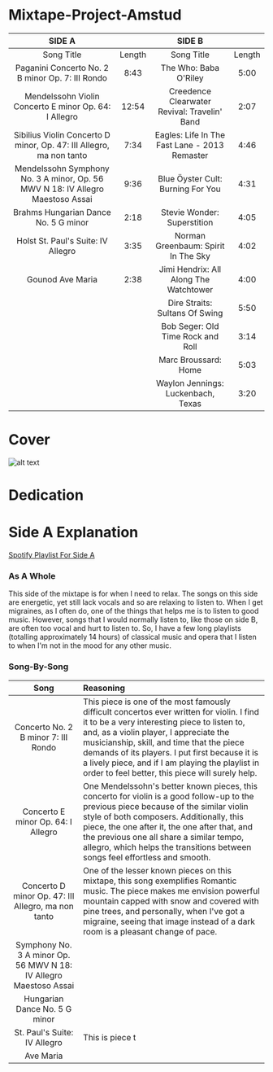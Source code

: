# Mixtape-Project-Amstud
|SIDE A| |SIDE B| |
:-:|:-:|:-:|:-:
|Song Title|Length|Song Title|Length                                                
|Paganini Concerto No. 2 B minor Op. 7: III Rondo|8:43                              |The Who: Baba O'Riley|5:00
|Mendelssohn Violin Concerto E minor Op. 64: I Allegro|12:54                        |Creedence Clearwater Revival: Travelin' Band|2:07
|Sibilius Violin Concerto D minor, Op. 47: III Allegro, ma non tanto|7:34           |Eagles: Life In The Fast Lane - 2013 Remaster|4:46
|Mendelssohn Symphony No. 3 A minor, Op. 56 MWV N 18: IV Allegro Maestoso Assai|9:36                                      |Blue Öyster Cult: Burning For You|4:31
Brahms Hungarian Dance No. 5 G minor|2:18|Stevie Wonder: Superstition|4:05
|Holst St. Paul's Suite: IV Allegro|3:35|Norman Greenbaum: Spirit In The Sky|4:02                                          
|Gounod Ave Maria|2:38                                                              |Jimi Hendrix: All Along The Watchtower|4:00
||                                                                                  |Dire Straits: Sultans Of Swing|5:50
||                                                                                  |Bob Seger: Old Time Rock and Roll|3:14
||                                                                                  |Marc Broussard: Home|5:03
||                                                                                  |Waylon Jennings: Luckenbach, Texas|3:20

# Cover
![alt text](https://github.com/CoralRocker/Mixtape-Project-Amstud/blob/master/AmstudCover_Colored_Cropped.jpg "Under An Old Oak Cover Art")

# Dedication

# Side A Explanation
[Spotify Playlist For Side A](https://open.spotify.com/user/gotzegot/playlist/3oRICn2S8WGJYFny1HsOcc?si=X4KMfBtRRyOrn5HA-WuMAw "Side A")
### As A Whole
  This side of the mixtape is for when I need to relax. The songs on this side are energetic, yet still lack vocals and so are relaxing to listen to. When I get migraines, as I often do, one of the things that helps me is to listen to good music. However, songs that I would normally listen to, like those on side B, are often too vocal and hurt to listen to. So, I have a few long playlists (totalling approximately 14 hours) of classical music and opera that I listen to when I'm not in the mood for any other music. 
### Song-By-Song
| Song | Reasoning|
|:-:|:-|
|Concerto No. 2 B minor 7: III Rondo| This piece is one of the most famously difficult concertos ever written for violin. I find it to be a very interesting piece to listen to, and, as a violin player, I appreciate the musicianship, skill, and time that the piece demands of its players. I put first because it is a lively piece, and if I am playing the playlist in order to feel better, this piece will surely help.|
|Concerto E minor Op. 64: I Allegro| One Mendelssohn's better known pieces, this concerto for violin is a good follow-up to the previous piece because of the similar violin style of both composers. Additionally, this piece, the one after it, the one after that, and the previous one all share a similar tempo, allegro, which helps the transitions between songs feel effortless and smooth.|
|Concerto D minor Op. 47: III Allegro, ma non tanto|One of the lesser known pieces on this mixtape, this song exemplifies Romantic music. The piece makes me envision powerful mountain capped with snow and covered with pine trees, and personally, when I've got a migraine, seeing that image instead of a dark room is a pleasant change of pace.|
|Symphony No. 3 A minor Op. 56 MWV N 18: IV Allegro Maestoso Assai|
|Hungarian Dance No. 5 G minor|
|St. Paul's Suite: IV Allegro|This is piece t
|Ave Maria|
